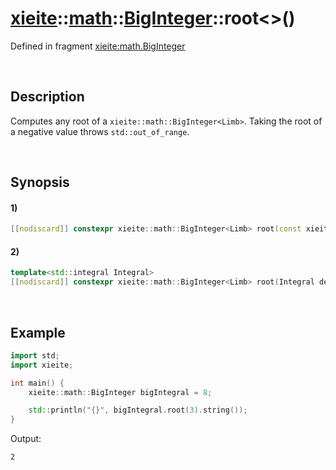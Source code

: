 # [xieite](../../../../../xieite.md)\:\:[math](../../../../../math.md)\:\:[BigInteger<Limb>](../../../big_integer.md)\:\:root\<\>\(\)
Defined in fragment [xieite:math.BigInteger](../../../../../../src/math/big_integer.cpp)

&nbsp;

## Description
Computes any root of a `xieite::math::BigInteger<Limb>`. Taking the root of a negative value throws `std::out_of_range`.

&nbsp;

## Synopsis
#### 1)
```cpp
[[nodiscard]] constexpr xieite::math::BigInteger<Limb> root(const xieite::math::BigInteger<Limb>& degree) const;
```
#### 2)
```cpp
template<std::integral Integral>
[[nodiscard]] constexpr xieite::math::BigInteger<Limb> root(Integral degree) const;
```

&nbsp;

## Example
```cpp
import std;
import xieite;

int main() {
    xieite::math::BigInteger bigIntegral = 8;

    std::println("{}", bigIntegral.root(3).string());
}
```
Output:
```
2
```
